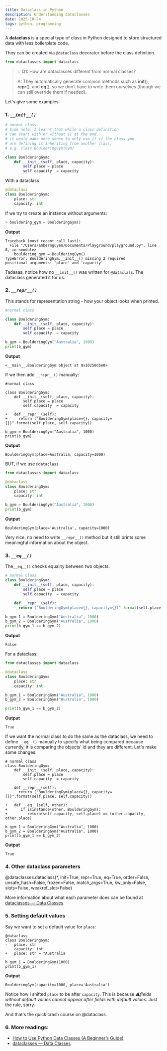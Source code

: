 ```yaml
---
title: Dataclass in Python
description: Understanding dataclasses
date: 2025-10-24
tags: python, programming
---
```


A **dataclass** is a special type of class in Python designed to store structured data with less boilerplate code.

They can be created via `@dataclass` decorator before the class definition.

```python
from dataclasses import dataclass

```

> 💡 Q1: How are dataclasses different from normal classes?
>
> A: They automatically generate common methods such as **init**(), **repr**(), and **eq**(), so we don’t have to write them ourselves (though we can still override them if needed).

Let's give some examples.

### 1. _`__init__()`_

```python
# normal class
# Side note: I learnt that while a class definition
# can start with or without () at the end,
# it would make more sense to only use () if the class you
# are defining is inheriting from another class,
# e.g. class BoulderingGym(Gym)

class BoulderingGym:
    def __init__(self, place, capacity):
        self.place = place
        self.capacity  = capacity
```

With a dataclass

```python
@dataclass
class BoulderingGym:
    place: str
    capacity: int
```

If we try to create an instance without arguments:

```python
> bouldering_gym = BoulderingGym()
```

**Output**

```code
Traceback (most recent call last):
  File "/Users/ambernguyen/Documents/Playground/playground.py", line 8, in <module>
    bouldering_gym = BoulderingGym()
TypeError: BoulderingGym.__init__() missing 2 required
positional arguments: 'place' and 'capacity'
```

Tadaaaa, notice how no `__init__()` was written for `@dataclass`. The dataclass generated it for us.

### 2. _`__repr__()`_

This stands for representation string - how your object looks when printed.

```python
#normal class

class BoulderingGym:
    def __init__(self, place, capacity):
        self.place = place
        self.capacity  = capacity

b_gym = BoulderingGym("Australia", 1000)
print(b_gym)
```

**Output**

```code
<__main__.BoulderingGym object at 0x10250dbe0>
```

If we then add `__repr__()` manually:

```diff-python
#normal class

class BoulderingGym:
    def __init__(self, place, capacity):
        self.place = place
        self.capacity  = capacity

+   def __repr__(self):
+     return ("BoulderingGym(place={}, capacity={})".format(self.place, self.capacity))

b_gym = BoulderingGym("Australia", 1000)
print(b_gym)
```

**Output**

```code
BoulderingGym(place=Australia, capacity=1000)
```

BUT, if we use `@dataclass`

```python
from dataclasses import dataclass

@dataclass
class BoulderingGym:
    place: str
    capacity: int

b_gym = BoulderingGym("Australia", 1000)
print(b_gym)
```

**Output**

```code
BoulderingGym(place='Australia', capacity=1000)
```

Very nice, no need to write `__repr__()` method but it still prints some meaningful information about the object.

### 3. _`__eq__()`_

The`__eq__()` checks equality between two objects.

```python
# normal class
class BoulderingGym:
    def __init__(self, place, capacity):
        self.place = place
        self.capacity  = capacity

    def __repr__(self):
      return ("BoulderingGym(place={}, capacity={})".format(self.place, self.capacity))

b_gym_1 = BoulderingGym("Australia", 1000)
b_gym_2 = BoulderingGym("Australia", 1000)
print(b_gym_1 == b_gym_2)
```

**Output**

```code
False
```

For a dataclass:

```python
from dataclasses import dataclass

@dataclass
class BoulderingGym:
    place: str
    capacity: int

b_gym_1 = BoulderingGym("Australia", 1000)
b_gym_2 = BoulderingGym("Australia", 1000)

print(b_gym_1 == b_gym_2)
```

**Output**

```code
True
```

If we want the normal class to do the same as the dataclass, we need to define `__eq__()` manually to specify what being compared because currently, it is comparing the objects' id and they are different. Let's make some changes:

```diff-python
# normal class
class BoulderingGym:
    def __init__(self, place, capacity):
        self.place = place
        self.capacity  = capacity

    def __repr__(self):
      return ("BoulderingGym(place={}, capacity={})".format(self.place, self.capacity))

+   def __eq__(self, other):
+      if isinstance(other, BoulderingGym):
+         return(self.capacity, self.place) == (other.capacity, other.place)

b_gym_1 = BoulderingGym("Australia", 1000)
b_gym_2 = BoulderingGym("Australia", 1000)
print(b_gym_1 == b_gym_2)
```

**Output**

```code
True
```

### 4. Other dataclass parameters

@dataclasses.dataclass(\*, init=True, repr=True, eq=True, order=False, unsafe_hash=False, frozen=False, match_args=True, kw_only=False, slots=False, weakref_slot=False)

More information about what each parameter does can be found at <a href="https://docs.python.org/3/library/dataclasses.html">dataclasses — Data Classes</a>.

### 5. Setting default values

Say we want to set a default value for `place`:

```diff-python
@dataclass
class BoulderingGym:
-   place: str
    capacity: int
+   place: str = "Australia

b_gym_1 = BoulderingGym(1000)
print(b_gym_1)
```

**Output**

```code
BoulderingGym(capacity=1000, place='Australia')
```

Notice how I shifted `place` to be after `capacity`. This is because _⚠️fields without default values cannot appear after fields with default values_. Just the rule, sorry.

And that's the quick crash course on @dataclass.

### 6. More readings:

- <a href="https://www.dataquest.io/blog/how-to-use-python-data-classes/">How to Use Python Data Classes (A Beginner’s Guide)</a>
- <a href="https://docs.python.org/3/library/dataclasses.html">dataclasses — Data Classes</a>
